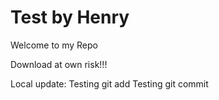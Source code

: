 Test by Henry
====
Welcome to my Repo

Download at own risk!!!

Local update:
Testing git add
Testing git commit